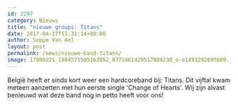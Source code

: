 ```yaml
---
id: 2297
category: Nieuws
title: "nieuwe groups: Titans"
date: 2017-04-27T11:31:14+00:00
author: Seppe Van Ael
layout: post
permalink: /news/nieuwe-band-titans/
image: 17990221_1884571505163852_8772461429517984238_o-e1493292697609.jpg
---
```

België heeft er sinds kort weer een hardcoreband bij: Titans. Dit vijftal kwam meteen aanzetten met hun eerste single 'Change of Hearts'. Wij zijn alvast benieuwd wat deze band nog in petto heeft voor ons!
